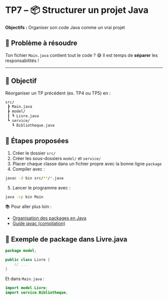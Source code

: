 # TP7 – 📦 Structurer un projet Java

**Objectifs :** Organiser son code Java comme un vrai projet

## 🧱 Problème à résoudre

Ton fichier `Main.java` contient tout le code ? 😅 Il est temps de **séparer** les responsabilités !

---

## 📁 Objectif

Réorganiser un TP précédent (ex. TP4 ou TP5) en :

```bash
src/
 ┣ Main.java
 ┣ model/
 ┃ ┗ Livre.java
 ┗ service/
   ┗ Bibliotheque.java
```

## 🎯 Étapes proposées

1. Créer le dossier `src/`
2. Créer les sous-dossiers `model/` et `service/`
3. Placer chaque classe dans un fichier propre avec la bonne ligne `package`
4. Compiler avec :
```bash
javac -d bin src/**/*.java
```
5. Lancer le programme avec :
```bash
java -cp bin Main
```

📚 Pour aller plus loin :

- [Organisation des packages en Java](https://docs.oracle.com/javase/tutorial/java/package/index.html)
- [Guide javac (compilation)](https://docs.oracle.com/en/java/javase/21/docs/specs/man/javac.html)

## 🔧 Exemple de package dans Livre.java

```java
package model;

public class Livre {
    // ...
}
```

Et dans `Main.java` :

```java
import model.Livre;
import service.Bibliotheque;
```